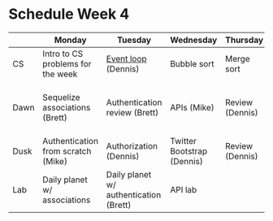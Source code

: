 # Schedule Week 4

|      | Monday | Tuesday | Wednesday | Thursday | Friday |
|------|------|-------|--------|---------|-------|
| CS   | Intro to CS problems for the week | [Event loop](http://latentflip.com/loupe) (Dennis) | Bubble sort | Merge sort | Quick sort  |
| Dawn | Sequelize associations (Brett) | Authentication review (Brett) | APIs (Mike) | Review (Dennis) | Wireframing & Trello, project intro (Dennis et al) |
| Dusk | Authentication from scratch (Mike) | Authorization (Dennis) | Twitter Bootstrap (Dennis) | Review (Dennis) | Project start |
| Lab  | Daily planet w/ associations | Daily planet w/ authentication (Brett) | API lab |  |  |
